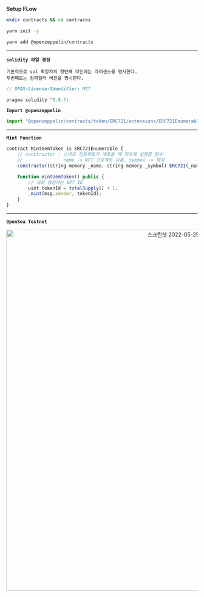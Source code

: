 **Setup FLow**

```bash
mkdir contracts && cd contracks
```

```bash
yarn init -y
```

```bash
yarn add @openzeppelin/contracts
```

---

**`solidity 파일 생성`**

    기본적으로 sol 확장자의 첫번째 라인에는 라이센스를 명시한다.
    두번째로는 컴파일러 버전을 명시한다.

```js
// SPDX-License-Identifier: MIT

pragma solidity ^0.8.7;
```

**`Import @openzeppelin`**

```js
import "@openzeppelin/contracts/token/ERC721/extensions/ERC721Enumerable.sol";
```

---

**`Mint Function`**

```js
contract MintGemToken is ERC721Enumerable {
    // constructor : 스마트 컨트랙트가 배포될 때 최초에 실행할 함수
    //               name -> NFT 프로젝트 이름, symbol -> 명칭
    constructor(string memory _name, string memory _symbol) ERC721(_name, _symbol) {}

    function mintGemToken() public {
        // 새로 생성하는 NFT ID
        uint tokenId = totalSupply() + 1;
        _mint(msg.sender, tokenId);
    }
}
```

---

**`OpenSea Testnet`**
<p align="center">
<img width="948" alt="스크린샷 2022-05-25 오후 11 21 42" src="https://user-images.githubusercontent.com/85790271/170285331-3961c433-fb96-4ee9-9f68-522ae2853c4c.png">
</p>

